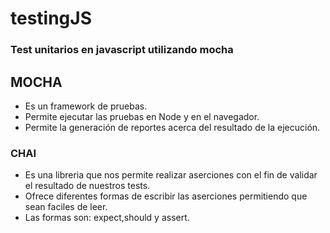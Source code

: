 # testingJS

### Test unitarios en javascript utilizando mocha

## MOCHA

+ Es un framework de pruebas. 
+ Permite ejecutar las pruebas en Node y en el navegador. 
+ Permite la generación de reportes acerca del resultado de la ejecución.

### CHAI 

+ Es una libreria que nos permite realizar aserciones con el fin de validar el resultado de nuestros tests. 
+ Ofrece diferentes formas de escribir las aserciones permitiendo que sean faciles de leer. 
+ Las formas son: expect,should y assert.
